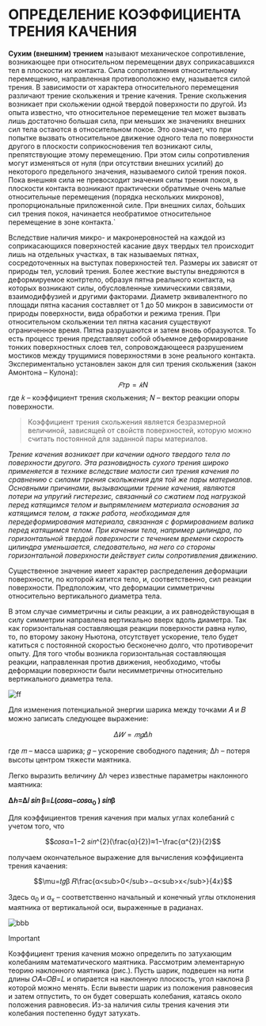 # ОПРЕДЕЛЕНИЕ КОЭФФИЦИЕНТА ТРЕНИЯ КАЧЕНИЯ


**Сухим (внешним) трением** называют механическое сопротивление, возникающее при относительном перемещении двух соприкасавшихся тел в плоскости их контакта. Сила сопротивления относительному перемещению, направленная противоположно ему, называется силой трения. В зависимости от характера относительного перемещения различают трение скольжения и трение качения.
Трение скольжения возникает при скольжении одной твердой поверхности по другой. Из опыта известно, что относительное перемещение тел может вызвать лишь достаточно большая сила, при меньших же значениях внешних сил тела остаются в относительном покое. Это означает, что при попытке вызвать относительное движение одного тела по поверхности другого в плоскости соприкосновения тел возникают силы, препятствующие этому перемещению. При этом силы сопротивления могут изменяться от нуля (при отсутствии внешних усилий) до некоторого предельного значения, называемого силой трения покоя. Пока внешняя сила не превосходит значения силы трения покоя, в плоскости контакта возникают практически обратимые очень малые относительные перемещения (порядка нескольких микронов), пропорциональные приложенной силе. При внешних силах, бо́льших сил трения покоя, начинается необратимое относительное перемещение в зоне контакта.`

Вследствие наличия микро- и макронеровностей на каждой из соприкасающихся поверхностей касание двух твердых тел происходит лишь на отдельных участках, в так называемых пятнах, сосредоточенных на выступах поверхностей тел. Размеры их зависят от природы тел, условий трения. Более жесткие выступы внедряются в деформируемое контртело, образуя пятна реального контакта, на которых возникают силы, обусловленные химическими связями, взаимодиффузией и другими факторами.
Диаметр эквивалентного по площади пятна касания составляет от 1 до 50 микрон в зависимости от природы поверхности, вида обработки и режима трения. При относительном скольжении тел пятна касания существуют ограниченное время. Пятна разрушаются и затем вновь образуются. То есть процесс трения представляет собой объемное деформирование тонких поверхностных слоев тел, сопровождающееся разрушением мостиков между трущимися поверхностями в зоне реального контакта.
Экспериментально установлен закон для сил трения скольжения (закон Амонтона – Кулона):
$$𝐹тр=𝑘N$$
где 𝑘 – коэффициент трения скольжения; 𝑁 – вектор реакции опоры поверхности.

> Коэффициент трения скольжения является безразмерной величиной, зависящей от свойств поверхностей, которую можно считать постоянной для заданной пары материалов.

_Трение качения возникает при качении одного твердого тела по поверхности другого. Эта разновидность сухого трения широко применяется в технике вследствие малости сил трения качения по сравнению с силами трения скольжения для той же пары материалов. Основными причинами, вызывающими трение качения, являются потери на упругий гистерезис, связанный со сжатием под нагрузкой перед катящимся телом и выпрямлением материала основания за катящимся телом, а также работа, необходимая для передеформирования материала, связанная с формированием валика перед катящимся телом. При качении тела, например цилиндра, по горизонтальной твердой поверхности с течением времени скорость цилиндра уменьшается, следовательно, на него со стороны горизонтальной поверхности действует силы сопротивления движению._

Существенное значение имеет характер распределения деформации поверхности, по которой катится тело, и, соответственно, сил реакции поверхности. Предположим, что деформации симметричны относительно вертикального диаметра тела.

В этом случае симметричны и силы реакции, а их равнодействующая в силу симметрии направлена вертикально вверх вдоль диаметра. Так как горизонтальная составляющая реакции поверхности равна нулю, то, по второму закону Ньютона, отсутствует ускорение, тело будет катиться с постоянной скоростью бесконечно долго, что противоречит опыту. Для того чтобы возникла горизонтальная составляющая реакции, направленная против движения, необходимо, чтобы деформации поверхности были несимметричны относительно вертикального диаметра тела.

![ff](https://github.com/Af2024laba/Lections-mechanics/blob/main/%D0%94%D0%98%D0%9D%D0%90%D0%9C%D0%98%D0%9A%D0%90/%D0%9A%D0%90%D0%A7%D0%95%D0%9D%D0%98%D0%95.png)


Для изменения потенциальной энергии шарика между точками 𝐴 и 𝐵 можно записать следующее выражение:

$$Δ𝑊=𝑚𝑔 Δℎ$$

где 𝑚 – масса шарика; 𝑔 – ускорение свободного падения; Δℎ – потеря высоты центром тяжести маятника.

Легко выразить величину Δℎ через известные параметры наклонного маятника:

**Δℎ=Δ𝑙 𝑠𝑖𝑛 β=𝐿(𝑐𝑜𝑠α−𝑐𝑜𝑠α<sub>0</sub> ) 𝑠𝑖𝑛β**

Для коэффициентов трения качения при малых углах колебаний с учетом того, что 

$$𝑐𝑜𝑠α=1−2 𝑠𝑖𝑛^{2}(\frac{α}{2})≈1−\frac{α^{2}}{2}$$

получаем окончательное выражение для вычисления коэффициента трения качаения:

$$\mu=𝑡𝑔β 𝑅\frac{α<sub>0</sub>−α<sub>x</sub>}{4𝑥}$$


Здесь α<sub>0</sub> и α<sub>x</sub> – соответственно начальный и конечный углы отклонения маятника от вертикальной оси, выраженные в радианах.


![bbb](https://github.com/Af2024laba/Lections-mechanics/blob/main/%D0%94%D0%98%D0%9D%D0%90%D0%9C%D0%98%D0%9A%D0%90/%D0%9D%D0%90%D0%9A%D0%9B%D0%9E%D0%9D%D0%9D%D0%AB%D0%99%20%D0%9C%D0%90%D0%AF%D0%A2%D0%9D%D0%98%D0%9A.png)


> [!IMPORTANT]
> Коэффициент трения качения можно определить по затухающим колебаниям математического маятника. Рассмотрим элементарную теорию наклонного маятника (рис.).
Пусть шарик, подвешен на нити длины 𝑂𝐴=𝑂𝐵=𝐿 и опирается на наклонную плоскость, угол наклона β которой можно менять. Если вывести шарик из положения равновесия и затем отпустить, то он будет совершать колебания, катаясь около положения равновесия. Из-за наличия силы трения качения эти колебания постепенно будут затухать.



